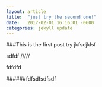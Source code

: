```yaml
---
layout: article
title:  "just try the second one!"
date:   2017-02-01 16:16:01 -0600
categories: jekyll update
---
```

###This is the first post try
jkfsdjklsf



sdfdf
/////




fdfdfd



######fdfsdfsdfsdf
